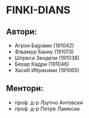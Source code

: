 # FINKI-DIANS

## Автори:

* Агрон Бајрами (191042)
* Фљамур Бакиу (191013)
* Шпреса Зендели (191038)
* Бехар Кадри (191046)
* Хасиб Ибрахими (191065)

## Ментори:

* проф. д-р Љупчо Антовски
* проф. д-р Петре Ламески
